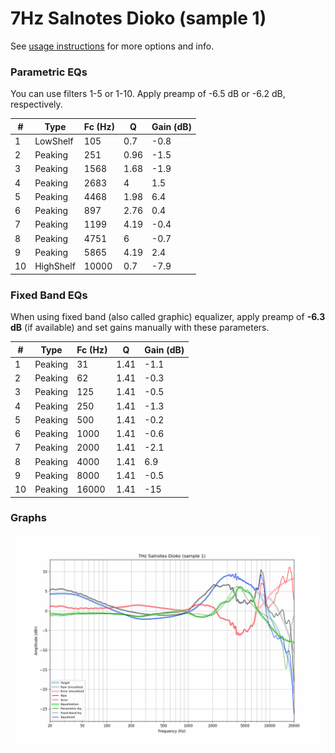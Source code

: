 # 7Hz Salnotes Dioko (sample 1)
See [usage instructions](https://github.com/jaakkopasanen/AutoEq#usage) for more options and info.

### Parametric EQs
You can use filters 1-5 or 1-10. Apply preamp of -6.5 dB or -6.2 dB, respectively.

|   # | Type      |   Fc (Hz) |    Q |   Gain (dB) |
|-----|-----------|-----------|------|-------------|
|   1 | LowShelf  |       105 | 0.7  |        -0.8 |
|   2 | Peaking   |       251 | 0.96 |        -1.5 |
|   3 | Peaking   |      1568 | 1.68 |        -1.9 |
|   4 | Peaking   |      2683 | 4    |         1.5 |
|   5 | Peaking   |      4468 | 1.98 |         6.4 |
|   6 | Peaking   |       897 | 2.76 |         0.4 |
|   7 | Peaking   |      1199 | 4.19 |        -0.4 |
|   8 | Peaking   |      4751 | 6    |        -0.7 |
|   9 | Peaking   |      5865 | 4.19 |         2.4 |
|  10 | HighShelf |     10000 | 0.7  |        -7.9 |

### Fixed Band EQs
When using fixed band (also called graphic) equalizer, apply preamp of **-6.3 dB** (if available) and set gains manually with these parameters.

|   # | Type    |   Fc (Hz) |    Q |   Gain (dB) |
|-----|---------|-----------|------|-------------|
|   1 | Peaking |        31 | 1.41 |        -1.1 |
|   2 | Peaking |        62 | 1.41 |        -0.3 |
|   3 | Peaking |       125 | 1.41 |        -0.5 |
|   4 | Peaking |       250 | 1.41 |        -1.3 |
|   5 | Peaking |       500 | 1.41 |        -0.2 |
|   6 | Peaking |      1000 | 1.41 |        -0.6 |
|   7 | Peaking |      2000 | 1.41 |        -2.1 |
|   8 | Peaking |      4000 | 1.41 |         6.9 |
|   9 | Peaking |      8000 | 1.41 |        -0.5 |
|  10 | Peaking |     16000 | 1.41 |       -15   |

### Graphs
![](./7Hz%20Salnotes%20Dioko%20(sample%201).png)
